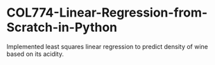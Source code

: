 # COL774-Linear-Regression-from-Scratch-in-Python
Implemented least squares linear regression to predict density of wine based on its acidity.
